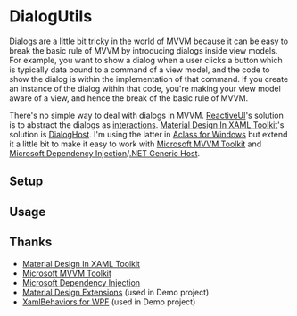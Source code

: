 # DialogUtils

Dialogs are a little bit tricky in the world of MVVM because it can be easy to break the basic rule of MVVM by introducing dialogs inside view models. For example, you want to show a dialog when a user clicks a button which is typically data bound to a command of a view model, and the code to show the dialog is within the implementation of that command. If you create an instance of the dialog within that code, you're making your view model aware of a view, and hence the break of the basic rule of MVVM.

There's no simple way to deal with dialogs in MVVM. [ReactiveUI](https://www.reactiveui.net/)'s solution is to abstract the dialogs as [interactions](https://www.reactiveui.net/docs/handbook/interactions/). [Material Design In XAML Toolkit](http://materialdesigninxaml.net/)'s solution is [DialogHost](https://github.com/MaterialDesignInXAML/MaterialDesignInXamlToolkit/wiki/Dialogs). I'm using the latter in [Aclass for Windows](https://www.aketang.cn/) but extend it a little bit to make it easy to work with [Microsoft MVVM Toolkit](https://docs.microsoft.com/en-us/windows/communitytoolkit/mvvm/introduction) and [Microsoft Dependency Injection](https://docs.microsoft.com/en-us/dotnet/core/extensions/dependency-injection)/[.NET Generic Host](https://docs.microsoft.com/en-us/dotnet/core/extensions/generic-host).

## Setup

## Usage

## Thanks

* [Material Design In XAML Toolkit](https://github.com/MaterialDesignInXAML/MaterialDesignInXamlToolkit)
* [Microsoft MVVM Toolkit](https://github.com/windows-toolkit/WindowsCommunityToolkit/tree/main/Microsoft.Toolkit.Mvvm)
* [Microsoft Dependency Injection](https://github.com/dotnet/runtime/tree/main/src/libraries/Microsoft.Extensions.DependencyInjection)
* [Material Design Extensions](https://github.com/spiegelp/MaterialDesignExtensions) (used in Demo project)
* [XamlBehaviors for WPF](https://github.com/microsoft/XamlBehaviorsWpf) (used in Demo project)
